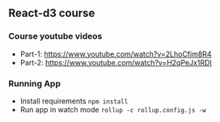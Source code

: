 ## React-d3 course

### Course youtube videos
* Part-1: https://www.youtube.com/watch?v=2LhoCfjm8R4
* Part-2: https://www.youtube.com/watch?v=H2qPeJx1RDI

### Running App
* Install requirements `npm install`
* Run app in watch mode `rollup -c rollup.config.js -w`
